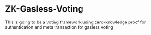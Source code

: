 # ZK-Gasless-Voting
This is going to be a voting framework using zero-knowledge proof for authentication and meta transaction for gasless voting
